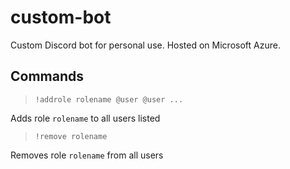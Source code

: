 # custom-bot

Custom Discord bot for personal use. Hosted on Microsoft Azure. 

## Commands
> `!addrole rolename @user @user ...`

Adds role `rolename` to all users listed

> `!remove rolename`

Removes role `rolename` from all users